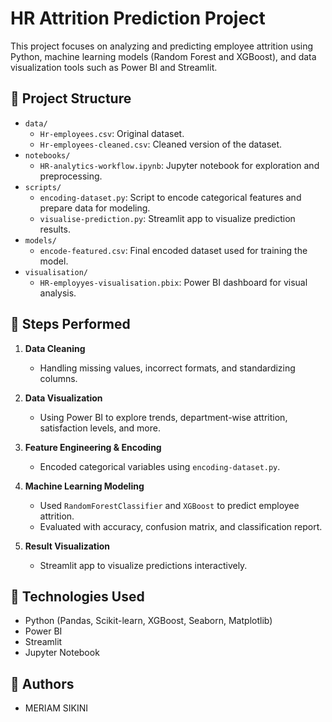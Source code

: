 # HR Attrition Prediction Project

This project focuses on analyzing and predicting employee attrition using Python, machine learning models (Random Forest and XGBoost), and data visualization tools such as Power BI and Streamlit.

## 📁 Project Structure

- `data/`
  - `Hr-employees.csv`: Original dataset.
  - `Hr-employees-cleaned.csv`: Cleaned version of the dataset.
- `notebooks/`
  - `HR-analytics-workflow.ipynb`: Jupyter notebook for exploration and preprocessing.
- `scripts/`
  - `encoding-dataset.py`: Script to encode categorical features and prepare data for modeling.
  - `visualise-prediction.py`: Streamlit app to visualize prediction results.
- `models/`
  - `encode-featured.csv`: Final encoded dataset used for training the model.
- `visualisation/`
  - `HR-employyes-visualisation.pbix`: Power BI dashboard for visual analysis.

## 🧪 Steps Performed

1. **Data Cleaning**
   - Handling missing values, incorrect formats, and standardizing columns.

2. **Data Visualization**
   - Using Power BI to explore trends, department-wise attrition, satisfaction levels, and more.

3. **Feature Engineering & Encoding**
   - Encoded categorical variables using `encoding-dataset.py`.

4. **Machine Learning Modeling**
   - Used `RandomForestClassifier` and `XGBoost` to predict employee attrition.
   - Evaluated with accuracy, confusion matrix, and classification report.

5. **Result Visualization**
   - Streamlit app to visualize predictions interactively.

## 🧰 Technologies Used

- Python (Pandas, Scikit-learn, XGBoost, Seaborn, Matplotlib)
- Power BI
- Streamlit
- Jupyter Notebook


##  📌 Authors
- MERIAM SIKINI


